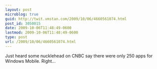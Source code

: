 ```yaml
---
layout: post
microblog: true
guid: http://twit.vmstan.com/2009/10/06/4660561074.html
post_id: 3050015
date: 2009-10-06T11:48:49-0600
lastmod: 2009-10-06T11:48:49-0600
type: post
url: /2009/10/06/4660561074.html
---
```

Just heard some nucklehead on CNBC say there were only 250 apps for Windows Mobile. Right...
